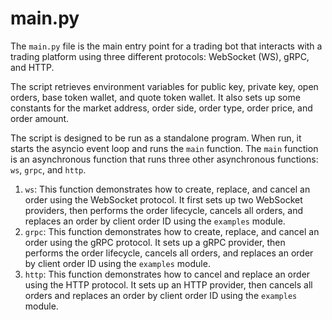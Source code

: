 # main.py

The `main.py` file is the main entry point for a trading bot that interacts with a trading platform using three different protocols: WebSocket (WS), gRPC, and HTTP.

The script retrieves environment variables for public key, private key, open orders, base token wallet, and quote token wallet. It also sets up some constants for the market address, order side, order type, order price, and order amount.

The script is designed to be run as a standalone program. When run, it starts the asyncio event loop and runs the `main` function. The `main` function is an asynchronous function that runs three other asynchronous functions: `ws`, `grpc`, and `http`.

1. `ws`: This function demonstrates how to create, replace, and cancel an order using the WebSocket protocol. It first sets up two WebSocket providers, then performs the order lifecycle, cancels all orders, and replaces an order by client order ID using the `examples` module.
2. `grpc`: This function demonstrates how to create, replace, and cancel an order using the gRPC protocol. It sets up a gRPC provider, then performs the order lifecycle, cancels all orders, and replaces an order by client order ID using the `examples` module.
3. `http`: This function demonstrates how to cancel and replace an order using the HTTP protocol. It sets up an HTTP provider, then cancels all orders and replaces an order by client order ID using the `examples` module.

